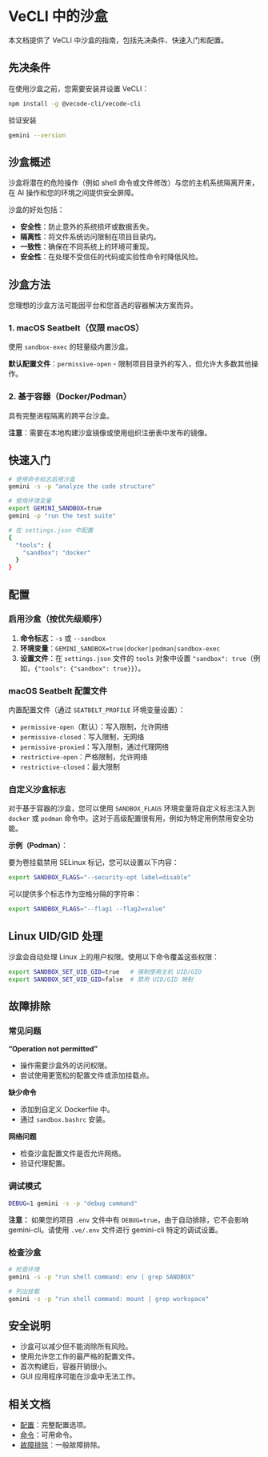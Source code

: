 # VeCLI 中的沙盒

本文档提供了 VeCLI 中沙盒的指南，包括先决条件、快速入门和配置。

## 先决条件

在使用沙盒之前，您需要安装并设置 VeCLI：

```bash
npm install -g @vecode-cli/vecode-cli
```

验证安装

```bash
gemini --version
```

## 沙盒概述

沙盒将潜在的危险操作（例如 shell 命令或文件修改）与您的主机系统隔离开来，在 AI 操作和您的环境之间提供安全屏障。

沙盒的好处包括：

- **安全性**：防止意外的系统损坏或数据丢失。
- **隔离性**：将文件系统访问限制在项目目录内。
- **一致性**：确保在不同系统上的环境可重现。
- **安全性**：在处理不受信任的代码或实验性命令时降低风险。

## 沙盒方法

您理想的沙盒方法可能因平台和您首选的容器解决方案而异。

### 1. macOS Seatbelt（仅限 macOS）

使用 `sandbox-exec` 的轻量级内置沙盒。

**默认配置文件**：`permissive-open` - 限制项目目录外的写入，但允许大多数其他操作。

### 2. 基于容器（Docker/Podman）

具有完整进程隔离的跨平台沙盒。

**注意**：需要在本地构建沙盒镜像或使用组织注册表中发布的镜像。

## 快速入门

```bash
# 使用命令标志启用沙盒
gemini -s -p "analyze the code structure"

# 使用环境变量
export GEMINI_SANDBOX=true
gemini -p "run the test suite"

# 在 settings.json 中配置
{
  "tools": {
    "sandbox": "docker"
  }
}
```

## 配置

### 启用沙盒（按优先级顺序）

1. **命令标志**：`-s` 或 `--sandbox`
2. **环境变量**：`GEMINI_SANDBOX=true|docker|podman|sandbox-exec`
3. **设置文件**：在 `settings.json` 文件的 `tools` 对象中设置 `"sandbox": true`（例如，`{"tools": {"sandbox": true}}`）。

### macOS Seatbelt 配置文件

内置配置文件（通过 `SEATBELT_PROFILE` 环境变量设置）：

- `permissive-open`（默认）：写入限制，允许网络
- `permissive-closed`：写入限制，无网络
- `permissive-proxied`：写入限制，通过代理网络
- `restrictive-open`：严格限制，允许网络
- `restrictive-closed`：最大限制

### 自定义沙盒标志

对于基于容器的沙盒，您可以使用 `SANDBOX_FLAGS` 环境变量将自定义标志注入到 `docker` 或 `podman` 命令中。这对于高级配置很有用，例如为特定用例禁用安全功能。

**示例（Podman）**：

要为卷挂载禁用 SELinux 标记，您可以设置以下内容：

```bash
export SANDBOX_FLAGS="--security-opt label=disable"
```

可以提供多个标志作为空格分隔的字符串：

```bash
export SANDBOX_FLAGS="--flag1 --flag2=value"
```

## Linux UID/GID 处理

沙盒会自动处理 Linux 上的用户权限。使用以下命令覆盖这些权限：

```bash
export SANDBOX_SET_UID_GID=true   # 强制使用主机 UID/GID
export SANDBOX_SET_UID_GID=false  # 禁用 UID/GID 映射
```

## 故障排除

### 常见问题

**“Operation not permitted”**

- 操作需要沙盒外的访问权限。
- 尝试使用更宽松的配置文件或添加挂载点。

**缺少命令**

- 添加到自定义 Dockerfile 中。
- 通过 `sandbox.bashrc` 安装。

**网络问题**

- 检查沙盒配置文件是否允许网络。
- 验证代理配置。

### 调试模式

```bash
DEBUG=1 gemini -s -p "debug command"
```

**注意：** 如果您的项目 `.env` 文件中有 `DEBUG=true`，由于自动排除，它不会影响 gemini-cli。请使用 `.ve/.env` 文件进行 gemini-cli 特定的调试设置。

### 检查沙盒

```bash
# 检查环境
gemini -s -p "run shell command: env | grep SANDBOX"

# 列出挂载
gemini -s -p "run shell command: mount | grep workspace"
```

## 安全说明

- 沙盒可以减少但不能消除所有风险。
- 使用允许您工作的最严格的配置文件。
- 首次构建后，容器开销很小。
- GUI 应用程序可能在沙盒中无法工作。

## 相关文档

- [配置](./cli/configuration.md)：完整配置选项。
- [命令](./cli/commands.md)：可用命令。
- [故障排除](./troubleshooting.md)：一般故障排除。